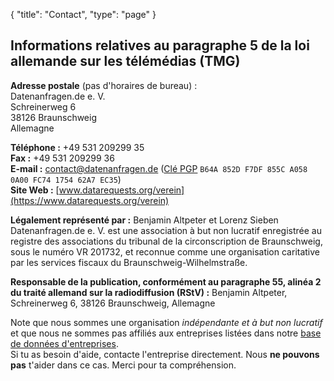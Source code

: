 {
    "title": "Contact",
    "type": "page"
}
 
## Informations relatives au paragraphe 5 de la loi allemande sur les télémédias (TMG)

**Adresse postale** (pas d'horaires de bureau)&nbsp;:  
Datenanfragen.de e.&nbsp;V.  
Schreinerweg 6  
38126 Braunschweig  
Allemagne

**Téléphone&nbsp;:** +49 531 209299 35  
**Fax&nbsp;:** +49 531 209299 36  
**E-mail&nbsp;:** contact@datenanfragen.de ([Clé PGP](/pgp/62A7EC35.asc) `B64A 852D F7DF 855C A058  0A00 FC74 1754 62A7 EC35`)  
**Site Web&nbsp;:** [www.datarequests.org/verein](https://www.datarequests.org/verein)

**Légalement représenté par&nbsp;:** Benjamin Altpeter et Lorenz Sieben  
Datenanfragen.de e.&nbsp;V. est une association à but non lucratif enregistrée au registre des associations du tribunal de la circonscription de Braunschweig, sous le numéro VR&nbsp;201732, et reconnue comme une organisation caritative par les services fiscaux du Braunschweig-Wilhelmstraße.

**Responsable de la publication, conformément au paragraphe 55, alinéa 2 du traité allemand sur la radiodiffusion (RStV) :**
Benjamin Altpeter, Schreinerweg 6, 38126 Braunschweig, Allemagne

<div class="box box-warning">
	Note que nous sommes une organisation <em>indépendante et à but non lucratif</em> et que nous ne sommes pas affiliés aux entreprises listées dans notre <a href="/company">base de données d'entreprises</a>.<br>
	Si tu as besoin d'aide, contacte l'entreprise directement. Nous <strong>ne pouvons pas</strong> t'aider dans ce cas. Merci pour ta compréhension.
</div>

<script type="application/ld+json">
	{
		"@context": "http://schema.org",
		"@type": "NGO",
		"name": "Datenanfragen.de e. V.",
		"address": {
			"@type": "PostalAddress",
			"streetAddress": "c/o Benjamin Altpeter, Schreinerweg 6",
			"postalCode": "38126",
			"addressLocality": "Braunschweig",
			"addressCountry": "DE"
		},
		"telephone": "+49 209299 35",
		"faxNumber": "+49 209299 36",
		"email": "contact@datenanfragen.de",
		"url": "https://www.datarequests.org/verein",
		"logo": "https://www.datenanfragen.de/img/logo-datenanfragen-ev.png"
	}
</script>
